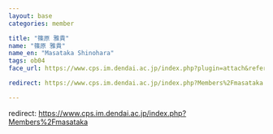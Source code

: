 ```yaml
---
layout: base
categories: member

title: "篠原 雅貴"
name: "篠原 雅貴"
name_en: "Masataka Shinohara"
tags: ob04
face_url: https://www.cps.im.dendai.ac.jp/index.php?plugin=attach&refer=Members&openfile=nowprinting.png

redirect: https://www.cps.im.dendai.ac.jp/index.php?Members%2Fmasataka

---
```


redirect: https://www.cps.im.dendai.ac.jp/index.php?Members%2Fmasataka
